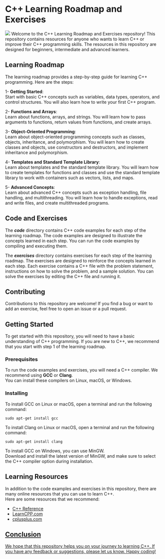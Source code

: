 # C++ Learning Roadmap and Exercises
<img src="https://bs-uploads.toptal.io/blackfish-uploads/components/blog_post_page/content/cover_image_file/cover_image/1285779/regular_1708x683_cover-0813_HowC__Works_Dan_Banner-b27030d457f101a7b7064f9e03940273-ad87c434b85a67383bf17153bf1d3b98.png">
 Welcome to the C++ Learning Roadmap and Exercises repository! This repository contains resources for anyone who wants to learn C++ or improve their C++ programming skills. The resources in this repository are designed for beginners, intermediate and advanced learners.

## Learning Roadmap
The learning roadmap provides a step-by-step guide for learning C++ programming. Here are the steps:

1- **Getting Started**:<br>
Start with basic C++ concepts such as variables, data types, operators, and control structures. You will also learn how to write your first C++ program.

2- **Functions and Arrays**:<br>
Learn about functions, arrays, and strings. You will learn how to pass arguments to functions, return values from functions, and create arrays.

3- **Object-Oriented Programming**:<br>
Learn about object-oriented programming concepts such as classes, objects, inheritance, and polymorphism. You will learn how to create classes and objects, use constructors and destructors, and implement inheritance and polymorphism.

4- **Templates and Standard Template Library**:<br>
Learn about templates and the standard template library. You will learn how to create templates for functions and classes and use the standard template library to work with containers such as vectors, lists, and maps.

5- **Advanced Concepts**:<br>
Learn about advanced C++ concepts such as exception handling, file handling, and multithreading. You will learn how to handle exceptions, read and write files, and create multithreaded programs.


## Code and Exercises
The ***code*** directory contains C++ code examples for each step of the learning roadmap. The code examples are designed to illustrate the concepts learned in each step. You can run the code examples by compiling and executing them.<br>

The ***exercises*** directory contains exercises for each step of the learning roadmap. The exercises are designed to reinforce the concepts learned in each step. Each exercise contains a C++ file with the problem statement, instructions on how to solve the problem, and a sample solution. You can solve the exercises by editing the C++ file and running it.<br>

## Contributing
Contributions to this repository are welcome! If you find a bug or want to add an exercise, feel free to open an issue or a pull request.

## Getting Started

To get started with this repository, you will need to have a basic understanding of C++ programming. If you are new to C++, we recommend that you start with step 1 of the learning roadmap.
### Prerequisites
To run the code examples and exercises, you will need a C++ compiler. We recommend using **GCC** or **Clang**.<br>
You can install these compilers on Linux, macOS, or Windows.

### Installing
To install GCC on Linux or macOS, open a terminal and run the following command:
```
sudo apt-get install gcc
```
To install Clang on Linux or macOS, open a terminal and run the following command:
```
sudo apt-get install clang
```
To install GCC on Windows, you can use MinGW.<br>
Download and install the latest version of MinGW, and make sure to select the C++ compiler option during installation.

## Learning Resources
In addition to the code examples and exercises in this repository, there are many online resources that you can use to learn C++.<br>
Here are some resources that we recommend:
<br>
- <a href="https://en.cppreference.com/w/"> C++ Reference
- <a href= "https://www.learncpp.com/"> LearnCPP.com
- <a href= "http://www.cplusplus.com/"> cplusplus.com


## Conclusion
We hope that this repository helps you on your journey to learning C++. If you have any feedback or suggestions, please let us know. Happy coding!
